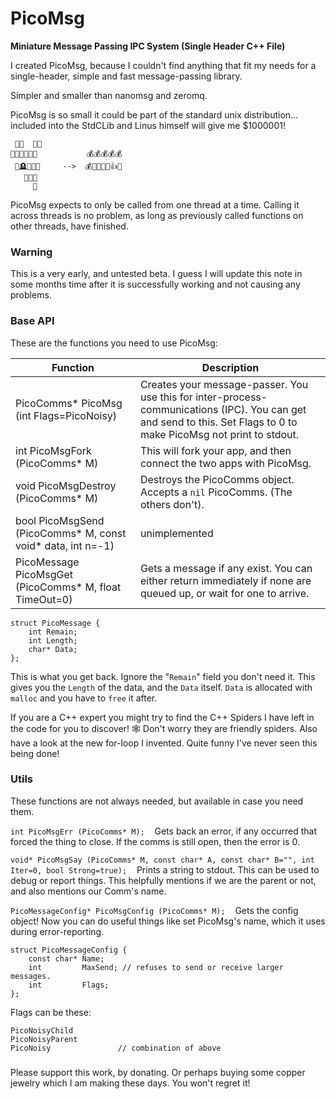 # PicoMsg
**Miniature Message Passing IPC System (Single Header C++ File)**

I created PicoMsg, because I couldn't find anything that fit my needs for a single-header, simple and fast message-passing library.

Simpler and smaller than nanomsg and zeromq.

PicoMsg is so small it could be part of the standard unix distribution... included into the StdCLib and Linus himself will give me $1000001!

     🥰🥰  🥰🥰
    🤭😂🤣😢😢😢           💰💰💰💰💰
     🫢🪦💅🤗👀     -->  💰🤑💎💍🫢👍😇
       🥹🥹🥹
         🥰

PicoMsg expects to only be called from one thread at a time. Calling it across threads is no problem, as long as previously called functions on other threads, have finished.

### Warning
This is a very early, and untested beta. I guess I will update this note in some months time after it is successfully working and not causing any problems. 

### Base API

These are the functions you need to use PicoMsg:

| Function                                                    | Description                                                                                                                                                         |
|-------------------------------------------------------------|---------------------------------------------------------------------------------------------------------------------------------------------------------------------|
| PicoComms* PicoMsg (int Flags=PicoNoisy)                    | Creates your message-passer. You use this for inter-process-communications (IPC). You can get and send to this. Set Flags to 0 to make PicoMsg not print to stdout. |
| int PicoMsgFork (PicoComms* M)                              | This will fork your app, and then connect the two apps with PicoMsg.                                                                                                |
| void PicoMsgDestroy (PicoComms* M)                          | Destroys the PicoComms object. Accepts a `nil` PicoComms. (The others don't).                                                                                       |
| bool PicoMsgSend (PicoComms* M, const void* data, int n=-1) | unimplemented                                                                                                                                                       |
| PicoMessage PicoMsgGet (PicoComms* M, float TimeOut=0)      | Gets a message if any exist. You can either return immediately if none are queued up, or wait for one to arrive.                                                    |

    struct PicoMessage {
        int Remain;
        int Length;
        char* Data;
    };

This is what you get back. Ignore the "`Remain`" field you don't need it. This gives you the `Length` of the data, and the `Data` itself. `Data` is allocated with `malloc` and you have to `free` it after.

If you are a C++ expert you might try to find the C++ Spiders I have left in the code for you to discover! 🕸️ Don't worry they are friendly spiders. Also have a look at the new for-loop I invented. Quite funny I've never seen this being done!

### Utils

These functions are not always needed, but available in case you need them.

`int PicoMsgErr (PicoComms* M);`    Gets back an error, if any occurred that forced the thing to close. If the comms is still open, then the error is 0.
    
`void* PicoMsgSay (PicoComms* M, const char* A, const char* B="", int Iter=0, bool Strong=true);`    Prints a string to stdout. This can be used to debug or report things. This helpfully mentions if we are the parent or not, and also mentions our Comm's name.
    
`PicoMessageConfig* PicoMsgConfig (PicoComms* M);`    Gets the config object! Now you can do useful things like set PicoMsg's name, which it uses during error-reporting.

    struct PicoMessageConfig {
        const char* Name;
        int         MaxSend; // refuses to send or receive larger messages.
        int         Flags;
    };

Flags can be these:

    PicoNoisyChild
    PicoNoisyParent
    PicoNoisy               // combination of above


###

Please support this work, by donating. Or perhaps buying some copper jewelry which I am making these days. You won't regret it!


